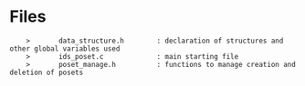 Files
=====

        >       data_structure.h        : declaration of structures and other global variables used
        >       ids_poset.c             : main starting file
        >       poset_manage.h          : functions to manage creation and deletion of posets
